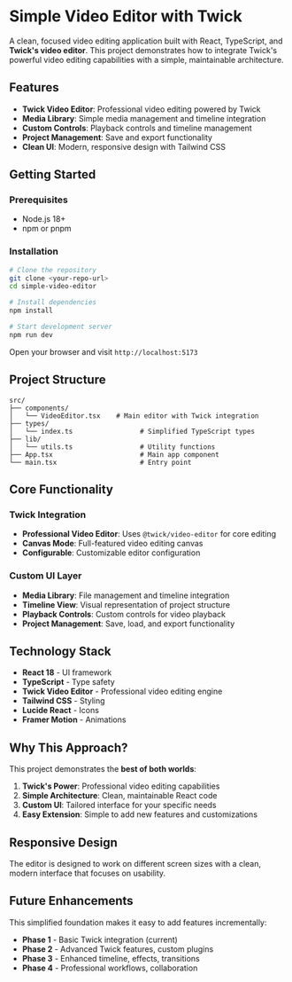 # Simple Video Editor with Twick

A clean, focused video editing application built with React, TypeScript, and **Twick's video editor**. This project demonstrates how to integrate Twick's powerful video editing capabilities with a simple, maintainable architecture.

## Features

- **Twick Video Editor**: Professional video editing powered by Twick
- **Media Library**: Simple media management and timeline integration
- **Custom Controls**: Playback controls and timeline management
- **Project Management**: Save and export functionality
- **Clean UI**: Modern, responsive design with Tailwind CSS

## Getting Started

### Prerequisites
- Node.js 18+ 
- npm or pnpm

### Installation
```bash
# Clone the repository
git clone <your-repo-url>
cd simple-video-editor

# Install dependencies
npm install

# Start development server
npm run dev
```

Open your browser and visit `http://localhost:5173`

## Project Structure

```
src/
├── components/
│   └── VideoEditor.tsx    # Main editor with Twick integration
├── types/
│   └── index.ts                 # Simplified TypeScript types
├── lib/
│   └── utils.ts                 # Utility functions
├── App.tsx                      # Main app component
└── main.tsx                     # Entry point
```

## Core Functionality

### Twick Integration
- **Professional Video Editor**: Uses `@twick/video-editor` for core editing
- **Canvas Mode**: Full-featured video editing canvas
- **Configurable**: Customizable editor configuration

### Custom UI Layer
- **Media Library**: File management and timeline integration
- **Timeline View**: Visual representation of project structure
- **Playback Controls**: Custom controls for video playback
- **Project Management**: Save, load, and export functionality

## Technology Stack

- **React 18** - UI framework
- **TypeScript** - Type safety
- **Twick Video Editor** - Professional video editing engine
- **Tailwind CSS** - Styling
- **Lucide React** - Icons
- **Framer Motion** - Animations

## Why This Approach?

This project demonstrates the **best of both worlds**:

1. **Twick's Power**: Professional video editing capabilities
2. **Simple Architecture**: Clean, maintainable React code
3. **Custom UI**: Tailored interface for your specific needs
4. **Easy Extension**: Simple to add new features and customizations

## Responsive Design

The editor is designed to work on different screen sizes with a clean, modern interface that focuses on usability.

## Future Enhancements

This simplified foundation makes it easy to add features incrementally:

- **Phase 1** - Basic Twick integration (current)
- **Phase 2** - Advanced Twick features, custom plugins
- **Phase 3** - Enhanced timeline, effects, transitions
- **Phase 4** - Professional workflows, collaboration